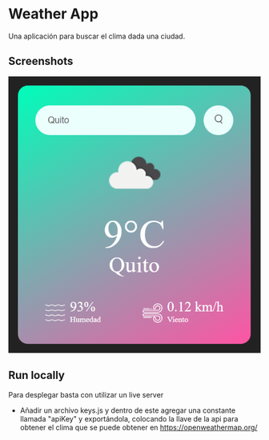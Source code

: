 
# Weather App

Una aplicación para buscar el clima dada una ciudad.



## Screenshots

![App Screenshot](./screenshots/screenshot-1.png)

## Run locally

Para desplegar basta con utilizar un live server

- Añadir un archivo keys.js y dentro de este agregar una constante llamada "apiKey" y exportándola, colocando la llave de la api para obtener el clima que se puede obtener en https://openweathermap.org/

